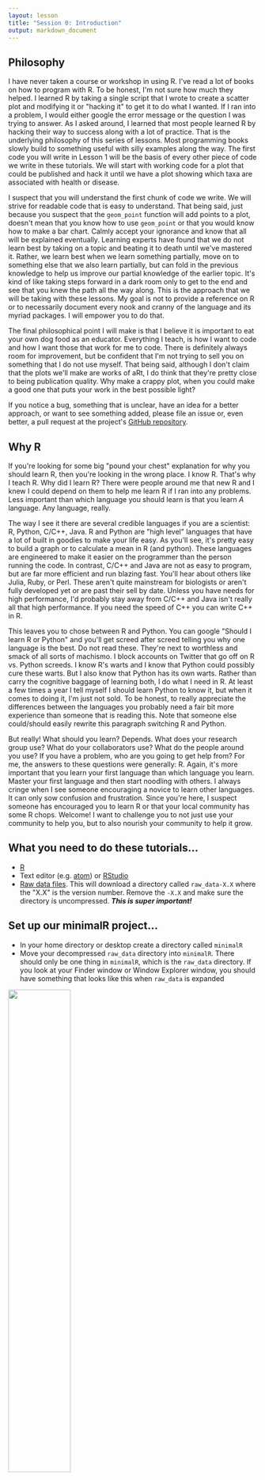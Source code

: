 ```yaml
---
layout: lesson
title: "Session 0: Introduction"
output: markdown_document
---
```





## Philosophy
I have never taken a course or workshop in using R. I've read a lot of books on how to program with R. To be honest, I'm not sure how much they helped. I learned R by taking a single script that I wrote to create a scatter plot and modifying it or "hacking it" to get it to do what I wanted. If I ran into a problem, I would either google the error message or the question I was trying to answer. As I asked around, I learned that most people learned R by hacking their way to success along with a lot of practice. That is the underlying philosophy of this series of lessons. Most programming books slowly build to something useful with silly examples along the way. The first code you will write in Lesson 1 will be the basis of every other piece of code we write in these tutorials. We will start with working code for a plot that could be published and hack it until we have a plot showing which taxa are associated with health or disease.

I suspect that you will understand the first chunk of code we write. We will strive for readable code that is easy to understand. That being said, just because you suspect that the `geom_point` function will add points to a plot, doesn't mean that you know how to use `geom_point` or that you would know how to make a bar chart. Calmly accept your ignorance and know that all will be explained eventually. Learning experts have found that we do not learn best by taking on a topic and beating it to death until we've mastered it. Rather, we learn best when we learn something partially, move on to something else that we also learn partially, but can fold in the previous knowledge to help us improve our partial knowledge of the earlier topic. It's kind of like taking steps forward in a dark room only to get to the end and see that you knew the path all the way along. This is the approach that we will be taking with these lessons. My goal is not to provide a reference on R or to necessarily document every nook and cranny of the language and its myriad packages. I will empower you to do that.

The final philosophical point I will make is that I believe it is important to eat your own dog food as an educator. Everything I teach, is how I want to code and how I want those that work for me to code. There is definitely always room for improvement, but be confident that I'm not trying to sell you on something that I do not use myself. That being said, although I don't claim that the plots we'll make are works of aRt, I do think that they're pretty close to being publication quality. Why make a crappy plot, when you could make a good one that puts your work in the best possible light?

If you notice a bug, something that is unclear, have an idea for a better approach, or want to see something added, please file an issue or, even better, a pull request at the project's [GitHub repository](https://github.com/riffomonas/minimalR).

## Why R
If you're looking for some big "pound your chest" explanation for why you should learn R, then you're looking in the wrong place. I know R. That's why I teach R. Why did I learn R? There were people around me that new R and I knew I could depend on them to help me learn R if I ran into any problems. Less important than which language you should learn is that you learn *A* language. Any language, really.

The way I see it there are several credible languages if you are a scientist: R, Python, C/C++, Java. R and Python are "high level" languages that have a lot of built in goodies to make your life easy. As you'll see, it's pretty easy to build a graph or to calculate a mean in R (and python). These languages are engineered to make it easier on the programmer than the person running the code. In contrast, C/C++ and Java are not as easy to program, but are far more efficient and run blazing fast. You'll hear about others like Julia, Ruby, or Perl. These aren't quite mainstream for biologists or aren't fully developed yet or are past their sell by date. Unless you have needs for high performance, I'd probably stay away from C/C++ and Java isn't really all that high performance. If you need the speed of C++ you can write C++ in R.

This leaves you to chose between R and Python. You can google "Should I learn R or Python" and you'll get screed after screed telling you why one language is the best. Do not read these. They're next to worthless and smack of all sorts of machismo. I block accounts on Twitter that go off on R vs. Python screeds. I know R's warts and I know that Python could possibly cure these warts. But I also know that Python has its own warts. Rather than carry the cognitive baggage of learning both, I do what I need in R. At least a few times a year I tell myself I should learn Python to know it, but when it comes to doing it, I'm just not sold. To be honest, to really appreciate the differences between the languages you probably need a fair bit more experience than someone that is reading this. Note that someone else could/should easily rewrite this paragraph switching R and Python.

But really! What should you learn? Depends. What does your research group use? What do your collaborators use? What do the people around you use? If you have a problem, who are you going to get help from? For me, the answers to these questions were generally: R. Again, it's more important that you learn your first language than which language you learn. Master your first language and then start noodling with others. I always cringe when I see someone encouraging a novice to learn other languages. It can only sow confusion and frustration. Since you're here, I suspect someone has encouraged you to learn R or that your local community has some R chops. Welcome! I want to challenge you to not just use your community to help you, but to also nourish your community to help it grow.


## What you need to do these tutorials...
* [R](https://cloud.r-project.org/)
* Text editor (e.g. [atom]()) or [RStudio](https://www.rstudio.com/products/rstudio/download/#download)
* [Raw data files](https://github.com/riffomonas/raw_data/archive/0.1.zip). This will download a directory called `raw_data-X.X` where the "X.X" is the version number. Remove the `-X.X` and make sure the directory is uncompressed. ***This is super important!***


## Set up our minimalR project...
* In your home directory or desktop create a directory called `minimalR`
* Move your decompressed `raw_data` directory into `minimalR`. There should only be one thing in `minimalR`, which is the `raw_data` directory. If you look at your Finder window or Window Explorer window, you should have something that looks like this when `raw_data` is expanded

<img src="assets/images/folder_setup.png" width="50%">

* To make life easier, you should start with RStudio. Open `RStudio` and do "File->New Project->Existing Directory".

<img src="assets/images/file_menu.png" width="50%">

* Once you're in the "Create Project" dialog click on the "Existing Directory" link.

<img src="assets/images/new_project.png" width="50%">


* Use the "Browse" button to find `minimalR`. Once you're there (you should only see `raw_data` in the directory), select open.

<img src="assets/images/browse_to_project.png" width="50%">

* My copy of `minimalR` is on the desktop and it lists my "Project working directory" as `~/Desktop/minimalR`. Click "Create Project"

<img src="assets/images/create_project.png" width="50%">

* In the lower right corner of the RStudio program window you will see that the "Files" tab is selected. In the panel it will have a file called `minimalR.Rproj` and a directory called `raw_data`.

<img src="assets/images/files_panel.png" width="50%">

* Quit RStudio
* Use your finder to navigate to your `minimalR` directory
* Double click on `minimalR.Rproj`. This is probably the quickest way to have RStudio open up in your desired working directory.

<img src="assets/images/start_w_project.png" width="50%">


## Customizing RStudio
* There are many ways to customize RStudio. You can find the options by going to the Preferences window. If you are using windows you can get to the Preferences window by going Tools->Global Options. Here is a screenshot of how to do it for Mac OS X.

<img src="assets/images/launch_preferences.png" width="50%">

* In the first tab, "General" the following items **should never be checked**.

<img src="assets/images/general_preferences_tab.png" width="50%">

* You likely don't need any of these to be checked except to be notified of RStudio:
	- Restore .RData into workspace at startup
	- Save workspace to .RData on exit (toggle should say "Never")
	- Always save history
* Click "Apply"
* Click "OK"


## Oversized calculator
On the left side there is a tab for console. This is where we will be entering most of our commands. Go ahead and type `2+2` at the `>` prompt


```r
2+2
```

```
## [1] 4
```

Now type the following at the prompt (feel free to use your own name)


```r
my_name <- "Pat Schloss"
```

Now look in the upper right panel. In the "Environment" tab you'll see that there's a new variable - `my_name` and the value you just assigned it. We'll talk more about variables later, but for now, know that you can see the variables you've defined in this pane.

<img src="assets/images/environment_tab.png" width="50%">

Go ahead and click on the "History" tab. There you'll see the last two commands we've entered.

<img src="assets/images/history_tab.png" width="50%">


## Working through tutorials
As you go through the tutorials you should be saving your code in a text file. Note that a Microsoft Word docx file is not a text file! We want a simple file that only contains text, no formatting. Go "File->New File->Rscript". This will open a file called "Untitled1" in the upper left panel and it will push the "Console" panel down along the left side.

<img src="assets/images/new_r_script.png" width="50%">

Save "Untitled1" as `lesson_00.R` in your `minimalR` directory with the `Rproj` file. You should now see `lesson_00.R` listed in the "Files" tab in the lower right corner. Go ahead and enter `2+2` in `lesson_00.R`.

<img src="assets/images/new_r_script_code.png" width="50%">

One of the nice features of RStudio is that you can put your cursor on the line or highlight the lines you want to run in `lesson_00.R` and then press the "Run" button and it will copy, paste, and run the line(s) in the "Console" window.

<img src="assets/images/new_r_script_executed.png" width="50%">

Alternatively, you can check the "Source on Save" button and every time you save the file, it will run the code in that file. Keep in mind that it will run every command so if you have some non-R code in the file, it will likely gag and complain. I would suggest you create a separate `lesson_XX.R` file for each lesson that we do as we work through the lessons.


## Installing packages

We will use several R packages throughout the lessons. The first that we'll use is called `tidyverse`. We'll be talking a lot about this package as we go along. But for now, we need to install this package. In the lower right panel of RStudio, select the "Package" tab. You'll get something that looks like this:

<img src="assets/images/package_tab.png" width="50%">

In the search window, type in "tidyverse" (without the quotes). If it isn't already installed, you won't see it. If it is installed, it will be listed. The package isn't installed on my computer.

<img src="assets/images/tidyverse_search_v1.png" width="50%">

If it isn't installed on your computer either, go ahead and click the Install button and type "tidyverse" into the "Packages" window:

<img src="assets/images/tidyverse_install_window.png" width="50%">

Once you press the "Install" button, the dialog will close and RStudio will install the package. You'll notice a couple things have happened. In the Packages tab in the lower right panel, you now see the "tidyverse" package is there. You'll also notice that in the lower left corner that R ran the command `install.packages("tidyverse")`.

<img src="assets/images/install_packages_tidyverse.png" width="50%">

Finally, to make all of the tidyverse goodness available as we go through the tutorials, you can either click the small square next to "tidyverse" in the "Packages" tab or you can run `library(tidyverse)` in the console tab in the lower left panel of RStudio.

<img src="assets/images/library_tidyverse.png" width="50%">


## My setup
If you run `sessionInfo` at the console, you will see the version of R and the packages you have installed and attached (more about what this all means later). Here's what mine looks like.




```r
sessionInfo()
```

```
## R version 3.6.1 (2019-07-05)
## Platform: x86_64-apple-darwin15.6.0 (64-bit)
## Running under: macOS Mojave 10.14.6
## 
## Matrix products: default
## BLAS:   /Library/Frameworks/R.framework/Versions/3.6/Resources/lib/libRblas.0.dylib
## LAPACK: /Library/Frameworks/R.framework/Versions/3.6/Resources/lib/libRlapack.dylib
## 
## locale:
## [1] en_US.UTF-8/en_US.UTF-8/en_US.UTF-8/C/en_US.UTF-8/en_US.UTF-8
## 
## attached base packages:
## [1] stats     graphics  grDevices utils     datasets  methods   base     
## 
## other attached packages:
##  [1] forcats_0.4.0   stringr_1.4.0   dplyr_0.8.3     purrr_0.3.3    
##  [5] readr_1.3.1     tidyr_1.0.0     tibble_2.1.3    ggplot2_3.2.1  
##  [9] tidyverse_1.2.1 knitr_1.26      ezknitr_0.6    
## 
## loaded via a namespace (and not attached):
##  [1] Rcpp_1.0.3        cellranger_1.1.0  pillar_1.4.2      compiler_3.6.1   
##  [5] R.methodsS3_1.7.1 R.utils_2.9.0     tools_3.6.1       zeallot_0.1.0    
##  [9] lubridate_1.7.4   jsonlite_1.6      evaluate_0.14     lifecycle_0.1.0  
## [13] nlme_3.1-141      gtable_0.3.0      lattice_0.20-38   pkgconfig_2.0.3  
## [17] rlang_0.4.1       cli_1.1.0         rstudioapi_0.10   haven_2.1.1      
## [21] xfun_0.11         withr_2.1.2       xml2_1.2.2        httr_1.4.1       
## [25] hms_0.5.1         generics_0.0.2    vctrs_0.2.0       grid_3.6.1       
## [29] tidyselect_0.2.5  glue_1.3.1        R6_2.4.0          readxl_1.3.1     
## [33] modelr_0.1.5      magrittr_1.5      backports_1.1.5   scales_1.0.0     
## [37] rvest_0.3.4       assertthat_0.2.1  colorspace_1.4-1  stringi_1.4.3    
## [41] lazyeval_0.2.2    munsell_0.5.0     broom_0.5.2       crayon_1.3.4     
## [45] R.oo_1.22.0
```
